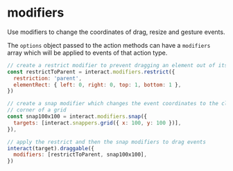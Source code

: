 # modifiers

Use modifiers to change the coordinates of drag, resize and gesture events.

The `options` object passed to the action methods can have a `modifiers` array
which will be applied to events of that action type.

```js
// create a restrict modifier to prevent dragging an element out of its parent
const restrictToParent = interact.modifiers.restrict({
  restriction: 'parent',
  elementRect: { left: 0, right: 0, top: 1, bottom: 1 },
})

// create a snap modifier which changes the event coordinates to the closest
// corner of a grid
const snap100x100 = interact.modifiers.snap({
  targets: [interact.snappers.grid({ x: 100, y: 100 })],
}),

// apply the restrict and then the snap modifiers to drag events
interact(target).draggable({
  modifiers: [restrictToParent, snap100x100],
})
```
